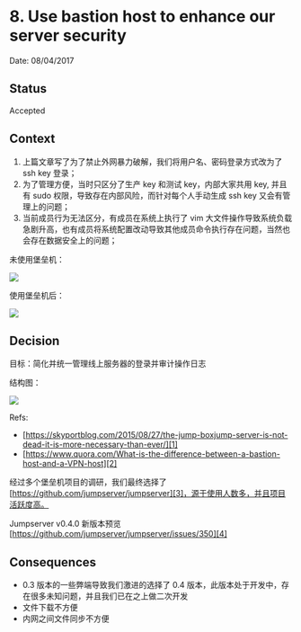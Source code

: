 # 8. Use bastion host to enhance our server security

Date: 08/04/2017

## Status

Accepted

## Context

1. 上篇文章写了为了禁止外网暴力破解，我们将用户名、密码登录方式改为了 ssh key 登录；
2. 为了管理方便，当时只区分了生产 key 和测试 key，内部大家共用 key, 并且有 sudo 权限，导致存在内部风险，而针对每个人手动生成 ssh key 又会有管理上的问题；
3. 当前成员行为无法区分，有成员在系统上执行了 vim 大文件操作导致系统负载急剧升高，也有成员将系统配置改动导致其他成员命令执行存在问题，当然也会存在数据安全上的问题；

未使用堡垒机：

![][image-1]

使用堡垒机后：

![][image-2]

## Decision

目标：简化并统一管理线上服务器的登录并审计操作日志

结构图：

![][image-3]

Refs:

* [https://skyportblog.com/2015/08/27/the-jump-boxjump-server-is-not-dead-it-is-more-necessary-than-ever/][1]
* [https://www.quora.com/What-is-the-difference-between-a-bastion-host-and-a-VPN-host][2]

经过多个堡垒机项目的调研，我们最终选择了 [https://github.com/jumpserver/jumpserver][3]，源于使用人数多，并且项目活跃度高。

Jumpserver v0.4.0 新版本预览 [https://github.com/jumpserver/jumpserver/issues/350][4]

## Consequences

* 0.3 版本的一些弊端导致我们激进的选择了 0.4 版本，此版本处于开发中，存在很多未知问题，并且我们已在之上做二次开发
* 文件下载不方便
* 内网之间文件同步不方便

[1]:	https://skyportblog.com/2015/08/27/the-jump-boxjump-server-is-not-dead-it-is-more-necessary-than-ever/
[2]:	https://www.quora.com/What-is-the-difference-between-a-bastion-host-and-a-VPN-host
[3]:	https://github.com/jumpserver/jumpserver
[4]:	https://github.com/jumpserver/jumpserver/issues/350

[image-1]:	files/without-bastion.png
[image-2]:	files/with-bastion.png
[image-3]:	files/bastion.png